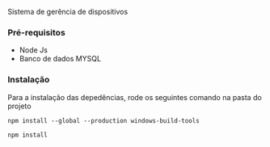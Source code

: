 
Sistema de gerência de dispositivos

### Pré-requisitos

 - Node Js
 - Banco de dados MYSQL

### Instalação

Para a instalação das depedências, rode os seguintes comando na pasta do projeto


```
npm install --global --production windows-build-tools

npm install
```
